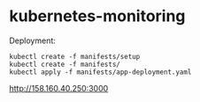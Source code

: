 # kubernetes-monitoring

Deployment:

```
kubectl create -f manifests/setup
kubectl create -f manifests/
kubectl apply -f manifests/app-deployment.yaml
```
http://158.160.40.250:3000